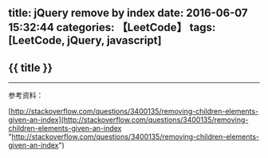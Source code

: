 title: jQuery remove by index
date: 2016-06-07 15:32:44
categories: 【LeetCode】
tags: [LeetCode, jQuery, javascript]
---
## {{ title }} ##

---

参考资料：

[http://stackoverflow.com/questions/3400135/removing-children-elements-given-an-index](http://stackoverflow.com/questions/3400135/removing-children-elements-given-an-index "http://stackoverflow.com/questions/3400135/removing-children-elements-given-an-index")